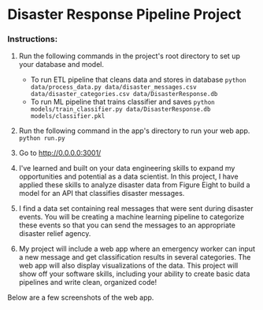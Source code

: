 # Disaster Response Pipeline Project

### Instructions:
1. Run the following commands in the project's root directory to set up your database and model.

    - To run ETL pipeline that cleans data and stores in database
        `python data/process_data.py data/disaster_messages.csv data/disaster_categories.csv data/DisasterResponse.db`
    - To run ML pipeline that trains classifier and saves
        `python models/train_classifier.py data/DisasterResponse.db models/classifier.pkl`

2. Run the following command in the app's directory to run your web app.
    `python run.py`

3. Go to http://0.0.0.0:3001/


4. I've learned and built on your data engineering skills to expand my opportunities and potential as a data scientist. In this project, I have applied these skills to analyze disaster data from Figure Eight to build a model for an API that classifies disaster messages.

5. I  find a data set containing real messages that were sent during disaster events. You will be creating a machine learning pipeline to categorize these events so that you can send the messages to an appropriate disaster relief agency.

6. My project will include a web app where an emergency worker can input a new message and get classification results in several categories. The web app will also display visualizations of the data. This project will show off your software skills, including your ability to create basic data pipelines and write clean, organized code!

Below are a few screenshots of the web app.

